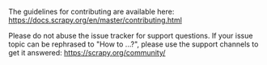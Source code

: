 The guidelines for contributing are available here:
https://docs.scrapy.org/en/master/contributing.html

Please do not abuse the issue tracker for support questions.
If your issue topic can be rephrased to "How to ...?", please use the
support channels to get it answered: https://scrapy.org/community/
 

